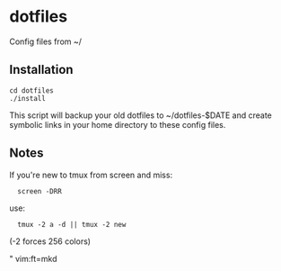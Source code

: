 dotfiles
========

Config files from ~/

## Installation

```
cd dotfiles
./install
```

This script will backup your old dotfiles to ~/dotfiles-$DATE and create
symbolic links in your home directory to these config files.

## Notes

If you're new to tmux from screen and miss:
```
  screen -DRR
```
use:
```
  tmux -2 a -d || tmux -2 new
```
(-2 forces 256 colors)

" vim:ft=mkd
